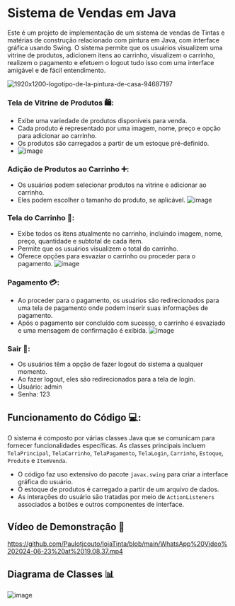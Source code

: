 # Sistema de Vendas em Java

Este é um projeto de implementação de um sistema de vendas de Tintas e matérias de construção relacionado com pintura em Java, com interface gráfica usando Swing. O sistema permite que os usuários visualizem uma vitrine de produtos, adicionem itens ao carrinho, visualizem o carrinho, realizem o pagamento e efetuem o logout tudo  isso com uma interface amigável e de fácil entendimento.

 
![1920x1200-logotipo-de-la-pintura-de-casa-94687197](https://github.com/Paulotjcouto/lojaTinta/assets/50954999/a856de3a-37cf-4ced-b089-525904576b5a)



### Tela de Vitrine de Produtos 🛍️:
 
- Exibe uma variedade de produtos disponíveis para venda.
- Cada produto é representado por uma imagem, nome, preço e opção para adicionar ao carrinho.
- Os produtos são carregados a partir de um estoque pré-definido.
- ![image](https://github.com/Paulotjcouto/lojaTinta/assets/50954999/385409dc-d1c3-44dd-98e1-75687a788fb5)


### Adição de Produtos ao Carrinho ➕:
- Os usuários podem selecionar produtos na vitrine e adicionar ao carrinho.
- Eles podem escolher o tamanho do produto, se aplicável.
 ![image](https://github.com/Paulotjcouto/lojaTinta/assets/50954999/8307e7df-04d8-4cc5-99a3-f2103d164460)


### Tela do Carrinho 🛒:
- Exibe todos os itens atualmente no carrinho, incluindo imagem, nome, preço, quantidade e subtotal de cada item.
- Permite que os usuários visualizem o total do carrinho.
- Oferece opções para esvaziar o carrinho ou proceder para o pagamento.
 ![image](https://github.com/Paulotjcouto/lojaTinta/assets/50954999/f5a9a709-22e1-43c9-b1dc-0714ae115f4b)


### Pagamento 💳:
- Ao proceder para o pagamento, os usuários são redirecionados para uma tela de pagamento onde podem inserir suas informações de pagamento.
- Após o pagamento ser concluído com sucesso, o carrinho é esvaziado e uma mensagem de confirmação é exibida.
 ![image](https://github.com/Paulotjcouto/lojaTinta/assets/50954999/e449c8f9-e360-42b1-b5f3-2290e03f4417)


 

### Sair 🔐:
- Os usuários têm a opção de fazer logout do sistema a qualquer momento.
- Ao fazer logout, eles são redirecionados para a tela de login.
- Usuário: admin
- Senha: 123

## Funcionamento do Código 💻:
O sistema é composto por várias classes Java que se comunicam para fornecer funcionalidades específicas. As classes principais incluem `TelaPrincipal`, `TelaCarrinho`, `TelaPagamento`, `TelaLogin`, `Carrinho`, `Estoque`, `Produto` e `ItemVenda`.

- O código faz uso extensivo do pacote `javax.swing` para criar a interface gráfica do usuário.
- O estoque de produtos é carregado a partir de um arquivo de dados.
- As interações do usuário são tratadas por meio de `ActionListeners` associados a botões e outros componentes de interface.

## Vídeo de Demonstração 🎥
https://github.com/Paulotjcouto/lojaTinta/blob/main/WhatsApp%20Video%202024-06-23%20at%2019.08.37.mp4
## Diagrama de Classes 📊
![image](https://github.com/Paulotjcouto/lojaTinta/assets/50954999/5c728102-33c7-4d10-8d74-17de482ecd39)
